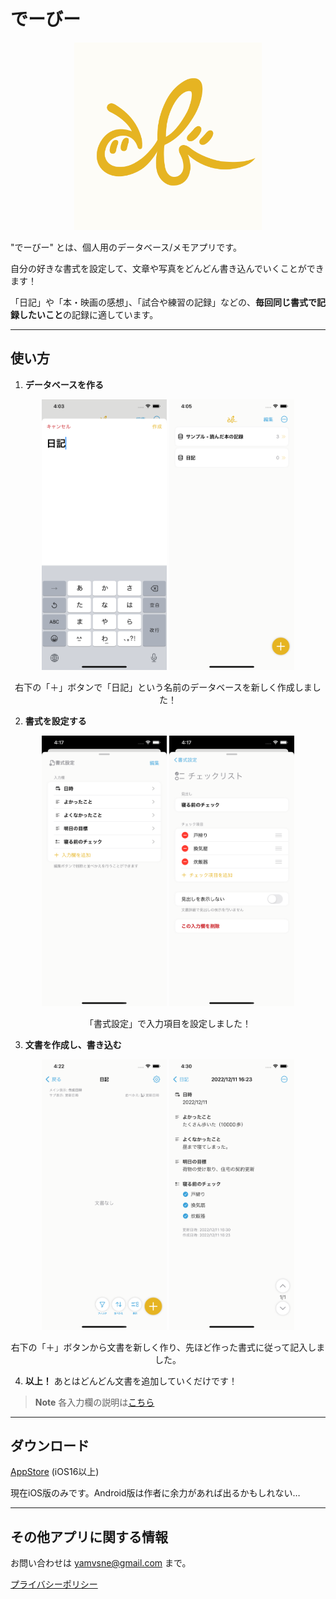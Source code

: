 # でーびー

<div align="center">
<img src="https://raw.githubusercontent.com/yamvsne/DeeBee/images/images/DeeBee_Logo.png" alt="ロゴ" width="300"/>
</div>

 "でーびー" とは、個人用のデータベース/メモアプリです。

自分の好きな書式を設定して、文章や写真をどんどん書き込んでいくことができます！

「日記」や「本・映画の感想」、「試合や練習の記録」などの、**毎回同じ書式で記録したいこと**の記録に適しています。

---

## 使い方

1. **データベースを作る**

<div align="center">
<img src="https://raw.githubusercontent.com/yamvsne/DeeBee/images/images/createDb1-6.5.png" alt="ロゴ" width="200"/>
<img src="https://raw.githubusercontent.com/yamvsne/DeeBee/images/images/createDb2-6.5.png" alt="ロゴ" width="200"/>

右下の「＋」ボタンで「日記」という名前のデータベースを新しく作成しました！
</div>

2. **書式を設定する**

<div align="center">
<img src="https://raw.githubusercontent.com/yamvsne/DeeBee/images/images/editSchema1-6.5.png" alt="ロゴ" width="200"/>
<img src="https://raw.githubusercontent.com/yamvsne/DeeBee/images/images/editSchema2-6.5.png" alt="ロゴ" width="200"/>

「書式設定」で入力項目を設定しました！
</div>

3. **文書を作成し、書き込む**

<div align="center">
<img src="https://raw.githubusercontent.com/yamvsne/DeeBee/images/images/createRecord1-6.5.png" alt="ロゴ" width="200"/>
<img src="https://raw.githubusercontent.com/yamvsne/DeeBee/images/images/createRecord2-6.5.png" alt="ロゴ" width="200"/>

右下の「＋」ボタンから文書を新しく作り、先ほど作った書式に従って記入しました。
</div>

4. **以上！** あとはどんどん文書を追加していくだけです！

> **Note**
> 各入力欄の説明は[こちら](./ja_Domain.md)

---

## ダウンロード

[AppStore](http://google.com) (iOS16以上)

現在iOS版のみです。Android版は作者に余力があれば出るかもしれない…

---

## その他アプリに関する情報
お問い合わせは yamvsne@gmail.com まで。

[プライバシーポリシー](https://yamvsne.github.io/DeeBee/PrivacyPolicy/en)
